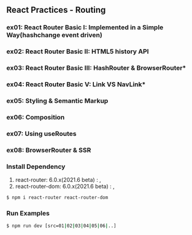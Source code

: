 ## React Practices - Routing

### ex01: React Router Basic I: Implemented in a Simple Way(hashchange event driven)
### ex02: React Router Basic II: HTML5 history API
### ex03: React Router Basic III: HashRouter & BrowserRouter*
### ex04: React Router Basic V: Link VS NavLink*
### ex05: Styling & Semantic Markup
### ex06: Composition
### ex07: Using useRoutes
### ex08: BrowserRouter & SSR

### Install Dependency
1. react-router: 6.0.x(2021.6 beta)         : <Route>, <Routes>
2. react-router-dom: 6.0.x(2021.6 beta)     : <HashRouter>, <BrowserRouter>

```bash
$ npm i react-router react-router-dom
```

### Run Examples
```bash
$ npm run dev [src=01|02|03|04|05|06|..]
```

